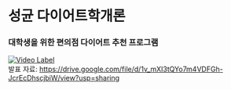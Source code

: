 # 성균 다이어트학개론
### 대학생을 위한 편의점 다이어트 추천 프로그램
[![Video Label](https://img.youtube.com/vi/sJ03HJrDZFk/0.jpg)](https://youtu.be/sJ03HJrDZFk)<br>
발표 자료: https://drive.google.com/file/d/1v_mXI3tQYo7m4VDFGh-JcrEcDhscjbiW/view?usp=sharing
